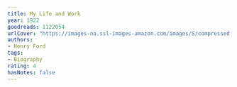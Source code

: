 ```yaml
---
title: My Life and Work
year: 1922
goodreads: 1122054
urlCover: "https://images-na.ssl-images-amazon.com/images/S/compressed.photo.goodreads.com/books/1348806627i/1122054.jpg"
authors:
- Henry Ford
tags:
- Biography
rating: 4
hasNotes: false
---
```


